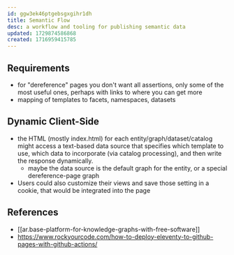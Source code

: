 ```yaml
---
id: ggw3ek46ptgebsgxgihr1dh
title: Semantic Flow
desc: a workflow and tooling for publishing semantic data
updated: 1729874586868
created: 1716959415785
---
```


## Requirements

- for "dereference" pages you don't want all assertions, only some of the most useful ones, perhaps with links to where you can get more
- mapping of templates to facets, namespaces, datasets


## Dynamic Client-Side

- the HTML (mostly index.html) for each entity/graph/dataset/catalog might access a text-based data source that specifies which template to use, which data to incorporate (via catalog processing), and then write the response dynamically. 
  - maybe the data source is the default graph for the entity, or a special dereference-page graph
- Users could also customize their views and save those setting in a cookie, that would be integrated into the page

## References

- [[ar.base-platform-for-knowledge-graphs-with-free-software]]
- https://www.rockyourcode.com/how-to-deploy-eleventy-to-github-pages-with-github-actions/